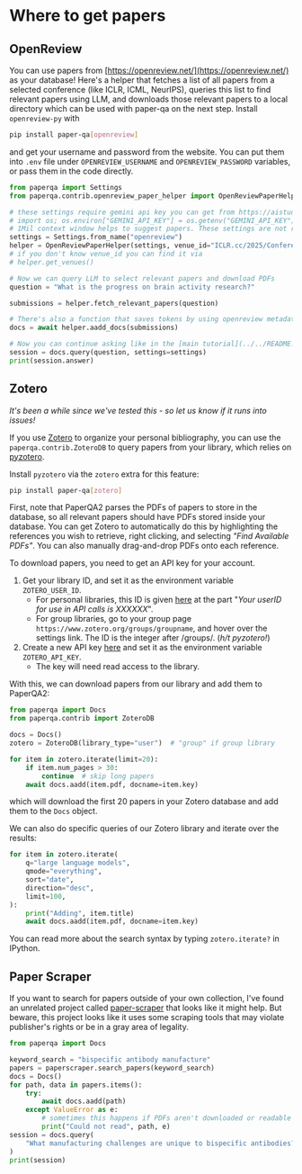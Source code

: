 # Where to get papers

## OpenReview

You can use papers from [https://openreview.net/](https://openreview.net/) as your database!
Here's a helper that fetches a list of all papers from a selected conference (like ICLR, ICML, NeurIPS), queries this list to find relevant papers using LLM, and downloads those relevant papers to a local directory which can be used with paper-qa on the next step. Install `openreview-py` with

```bash
pip install paper-qa[openreview]
```

and get your username and password from the website. You can put them into `.env` file under `OPENREVIEW_USERNAME` and `OPENREVIEW_PASSWORD` variables, or pass them in the code directly.

```python
from paperqa import Settings
from paperqa.contrib.openreview_paper_helper import OpenReviewPaperHelper

# these settings require gemini api key you can get from https://aistudio.google.com/
# import os; os.environ["GEMINI_API_KEY"] = os.getenv("GEMINI_API_KEY")
# 1Mil context window helps to suggest papers. These settings are not required, but useful for an initial setup.
settings = Settings.from_name("openreview")
helper = OpenReviewPaperHelper(settings, venue_id="ICLR.cc/2025/Conference")
# if you don't know venue_id you can find it via
# helper.get_venues()

# Now we can query LLM to select relevant papers and download PDFs
question = "What is the progress on brain activity research?"

submissions = helper.fetch_relevant_papers(question)

# There's also a function that saves tokens by using openreview metadata for citations
docs = await helper.aadd_docs(submissions)

# Now you can continue asking like in the [main tutorial](../../README.md)
session = docs.query(question, settings=settings)
print(session.answer)
```

## Zotero

_It's been a while since we've tested this - so let us know if it runs into issues!_

If you use [Zotero](https://www.zotero.org/) to organize your personal bibliography,
you can use the `paperqa.contrib.ZoteroDB` to query papers from your library,
which relies on [pyzotero](https://github.com/urschrei/pyzotero).

Install `pyzotero` via the `zotero` extra for this feature:

```bash
pip install paper-qa[zotero]
```

First, note that PaperQA2 parses the PDFs of papers to store in the database,
so all relevant papers should have PDFs stored inside your database.
You can get Zotero to automatically do this by highlighting the references
you wish to retrieve, right clicking, and selecting _"Find Available PDFs"_.
You can also manually drag-and-drop PDFs onto each reference.

To download papers, you need to get an API key for your account.

1. Get your library ID, and set it as the environment variable `ZOTERO_USER_ID`.
   - For personal libraries, this ID is given [here](https://www.zotero.org/settings/keys) at the part "_Your userID for use in API calls is XXXXXX_".
   - For group libraries, go to your group page `https://www.zotero.org/groups/groupname`, and hover over the settings link. The ID is the integer after /groups/. (_h/t pyzotero!_)
2. Create a new API key [here](https://www.zotero.org/settings/keys/new) and set it as the environment variable `ZOTERO_API_KEY`.
   - The key will need read access to the library.

With this, we can download papers from our library and add them to PaperQA2:

```python
from paperqa import Docs
from paperqa.contrib import ZoteroDB

docs = Docs()
zotero = ZoteroDB(library_type="user")  # "group" if group library

for item in zotero.iterate(limit=20):
    if item.num_pages > 30:
        continue  # skip long papers
    await docs.aadd(item.pdf, docname=item.key)
```

which will download the first 20 papers in your Zotero database and add
them to the `Docs` object.

We can also do specific queries of our Zotero library and iterate over the results:

```python
for item in zotero.iterate(
    q="large language models",
    qmode="everything",
    sort="date",
    direction="desc",
    limit=100,
):
    print("Adding", item.title)
    await docs.aadd(item.pdf, docname=item.key)
```

You can read more about the search syntax by typing `zotero.iterate?` in IPython.

## Paper Scraper

If you want to search for papers outside of your own collection, I've found an unrelated project called [paper-scraper](https://github.com/blackadad/paper-scraper) that looks
like it might help. But beware, this project looks like it uses some scraping tools that may violate publisher's rights or be in a gray area of legality.

```python
from paperqa import Docs

keyword_search = "bispecific antibody manufacture"
papers = paperscraper.search_papers(keyword_search)
docs = Docs()
for path, data in papers.items():
    try:
        await docs.aadd(path)
    except ValueError as e:
        # sometimes this happens if PDFs aren't downloaded or readable
        print("Could not read", path, e)
session = docs.query(
    "What manufacturing challenges are unique to bispecific antibodies?"
)
print(session)
```
